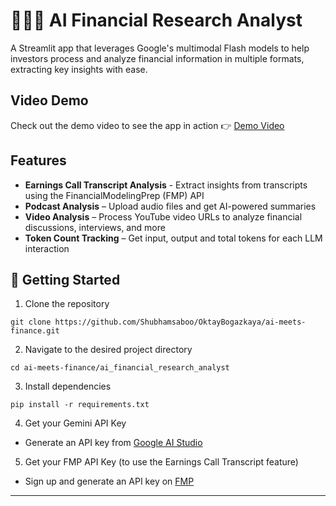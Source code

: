 # 🕵🏻‍♂️ AI Financial Research Analyst

A Streamlit app that leverages Google's multimodal Flash models to help investors process and analyze financial information in multiple formats, extracting key insights with ease.

## Video Demo

Check out the demo video to see the app in action 👉 [Demo Video](https://youtu.be/zCCNkR88iyQ)


## Features

- **Earnings Call Transcript Analysis** - Extract insights from transcripts using the FinancialModelingPrep (FMP) API
- **Podcast Analysis** – Upload audio files and get AI-powered summaries
- **Video Analysis** – Process YouTube video URLs to analyze financial discussions, interviews, and more
- **Token Count Tracking** – Get input, output and total tokens for each LLM interaction

## 🛫 Getting Started

1. Clone the repository

```
git clone https://github.com/Shubhamsaboo/OktayBogazkaya/ai-meets-finance.git

```

2. Navigate to the desired project directory

```
cd ai-meets-finance/ai_financial_research_analyst

```

3. Install dependencies

```
pip install -r requirements.txt
```

4. Get your Gemini API Key

- Generate an API key from [Google AI Studio](https://ai.google.dev/gemini-api/docs/api-key)

5. Get your FMP API Key (to use the Earnings Call Transcript feature)

- Sign up and generate an API key on [FMP](https://site.financialmodelingprep.com/)

---
